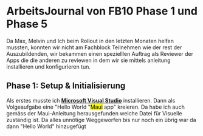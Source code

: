 
# ArbeitsJournal von FB10 Phase 1 und Phase 5

Da Max, Melvin und Ich beim Rollout in den letzten Monaten helfen mussten, konnten wir nicht am Fachblock Teilnehmen wie der rest der Auszubildenden,  wir bekammen einen spezielllen Auftrag als Reviewer der Apps die die anderen zu reviewen in dem wir sie mittels anleitung installieren und konfigurieren tun.

## Phase 1: Setup & Initialisierung

Als erstes musste ich **[Microsoft Visual Studio](https://dotnet.microsoft.com/en-us/learn/maui/first-app-tutorial/modify)** installieren. Dann als Volgeaufgabe eine "Hello World "<mark>Maui</mark> app" kreieren. Da habe ich auch gemäss der Maui-Anleitung herausgefunden welche Datei für Visuelle zuständig ist. Da alles unnötige Weggeworfen bis nur noch ein <mark><label></mark> übrig war da dann "Hello World" hinzugefügt
